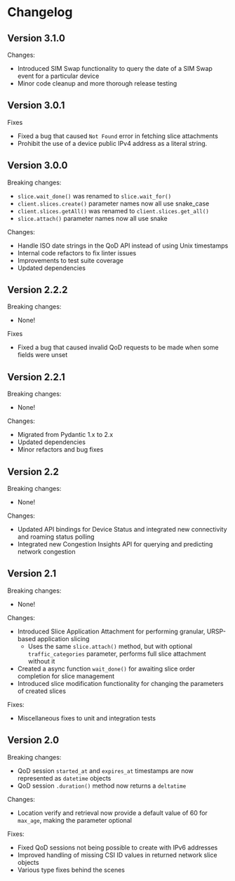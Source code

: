 # Changelog

## Version 3.1.0

Changes:

- Introduced SIM Swap functionality to query the date of a SIM Swap event for a particular device
- Minor code cleanup and more thorough release testing

## Version 3.0.1

Fixes

-   Fixed a bug that caused `Not Found` error in fetching slice attachments
-   Prohibit the use of a device public IPv4 address as a literal string.

## Version 3.0.0

Breaking changes:

-   `slice.wait_done()` was renamed to `slice.wait_for()`
-   `client.slices.create()` parameter names now all use snake_case
-   `client.slices.getAll()` was renamed to `client.slices.get_all()`
-   `slice.attach()` parameter names now all use snake

Changes:

-   Handle ISO date strings in the QoD API instead of using Unix timestamps
-   Internal code refactors to fix linter issues
-   Improvements to test suite coverage
-   Updated dependencies

## Version 2.2.2

Breaking changes:

-   None!

Fixes

-   Fixed a bug that caused invalid QoD requests to be made when some fields were unset

## Version 2.2.1

Breaking changes:

-   None!

Changes:

-   Migrated from Pydantic 1.x to 2.x
-   Updated dependencies
-   Minor refactors and bug fixes

## Version 2.2

Breaking changes:

-   None!

Changes:

-   Updated API bindings for Device Status and integrated new connectivity and roaming status polling
-   Integrated new Congestion Insights API for querying and predicting network congestion

## Version 2.1

Breaking changes:

-   None!

Changes:

-   Introduced Slice Application Attachment for performing granular, URSP-based application slicing
    -   Uses the same `slice.attach()` method, but with optional `traffic_categories` parameter, performs full slice attachment without it
-   Created a async function `wait_done()` for awaiting slice order completion for slice management
-   Introduced slice modification functionality for changing the parameters of created slices

Fixes:

-   Miscellaneous fixes to unit and integration tests

## Version 2.0

Breaking changes:

-   QoD session `started_at` and `expires_at` timestamps are now represented as `datetime` objects
-   QoD session `.duration()` method now returns a `deltatime`

Changes:

-   Location verify and retrieval now provide a default value of 60 for `max_age`, making the parameter optional

Fixes:

-   Fixed QoD sessions not being possible to create with IPv6 addresses
-   Improved handling of missing CSI ID values in returned network slice objects
-   Various type fixes behind the scenes

